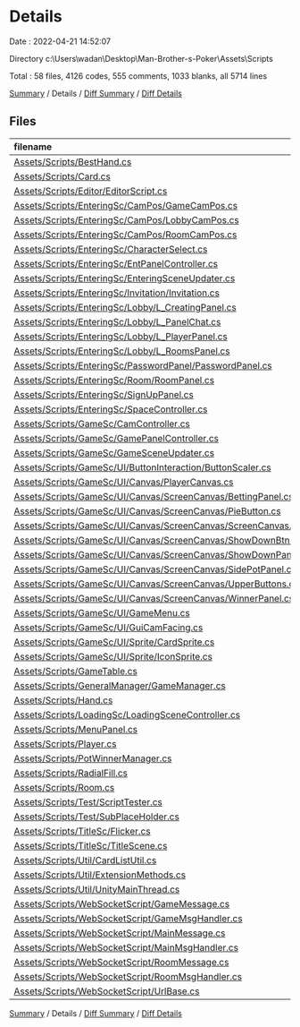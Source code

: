 # Details

Date : 2022-04-21 14:52:07

Directory c:\Users\wadan\Desktop\Man-Brother-s-Poker\Assets\Scripts

Total : 58 files,  4126 codes, 555 comments, 1033 blanks, all 5714 lines

[Summary](results.md) / Details / [Diff Summary](diff.md) / [Diff Details](diff-details.md)

## Files
| filename | language | code | comment | blank | total |
| :--- | :--- | ---: | ---: | ---: | ---: |
| [Assets/Scripts/BestHand.cs](/Assets/Scripts/BestHand.cs) | C# | 259 | 30 | 53 | 342 |
| [Assets/Scripts/Card.cs](/Assets/Scripts/Card.cs) | C# | 24 | 0 | 5 | 29 |
| [Assets/Scripts/Editor/EditorScript.cs](/Assets/Scripts/Editor/EditorScript.cs) | C# | 17 | 0 | 3 | 20 |
| [Assets/Scripts/EnteringSc/CamPos/GameCamPos.cs](/Assets/Scripts/EnteringSc/CamPos/GameCamPos.cs) | C# | 15 | 0 | 4 | 19 |
| [Assets/Scripts/EnteringSc/CamPos/LobbyCamPos.cs](/Assets/Scripts/EnteringSc/CamPos/LobbyCamPos.cs) | C# | 15 | 0 | 4 | 19 |
| [Assets/Scripts/EnteringSc/CamPos/RoomCamPos.cs](/Assets/Scripts/EnteringSc/CamPos/RoomCamPos.cs) | C# | 15 | 0 | 4 | 19 |
| [Assets/Scripts/EnteringSc/CharacterSelect.cs](/Assets/Scripts/EnteringSc/CharacterSelect.cs) | C# | 51 | 7 | 16 | 74 |
| [Assets/Scripts/EnteringSc/EntPanelController.cs](/Assets/Scripts/EnteringSc/EntPanelController.cs) | C# | 63 | 4 | 10 | 77 |
| [Assets/Scripts/EnteringSc/EnteringSceneUpdater.cs](/Assets/Scripts/EnteringSc/EnteringSceneUpdater.cs) | C# | 44 | 6 | 13 | 63 |
| [Assets/Scripts/EnteringSc/Invitation/Invitation.cs](/Assets/Scripts/EnteringSc/Invitation/Invitation.cs) | C# | 72 | 9 | 21 | 102 |
| [Assets/Scripts/EnteringSc/Lobby/L_CreatingPanel.cs](/Assets/Scripts/EnteringSc/Lobby/L_CreatingPanel.cs) | C# | 70 | 4 | 17 | 91 |
| [Assets/Scripts/EnteringSc/Lobby/L_PanelChat.cs](/Assets/Scripts/EnteringSc/Lobby/L_PanelChat.cs) | C# | 39 | 1 | 7 | 47 |
| [Assets/Scripts/EnteringSc/Lobby/L_PlayerPanel.cs](/Assets/Scripts/EnteringSc/Lobby/L_PlayerPanel.cs) | C# | 49 | 4 | 15 | 68 |
| [Assets/Scripts/EnteringSc/Lobby/L_RoomsPanel.cs](/Assets/Scripts/EnteringSc/Lobby/L_RoomsPanel.cs) | C# | 29 | 2 | 3 | 34 |
| [Assets/Scripts/EnteringSc/PasswordPanel/PasswordPanel.cs](/Assets/Scripts/EnteringSc/PasswordPanel/PasswordPanel.cs) | C# | 44 | 5 | 13 | 62 |
| [Assets/Scripts/EnteringSc/Room/RoomPanel.cs](/Assets/Scripts/EnteringSc/Room/RoomPanel.cs) | C# | 269 | 51 | 72 | 392 |
| [Assets/Scripts/EnteringSc/SignUpPanel.cs](/Assets/Scripts/EnteringSc/SignUpPanel.cs) | C# | 24 | 1 | 8 | 33 |
| [Assets/Scripts/EnteringSc/SpaceController.cs](/Assets/Scripts/EnteringSc/SpaceController.cs) | C# | 16 | 1 | 7 | 24 |
| [Assets/Scripts/GameSc/CamController.cs](/Assets/Scripts/GameSc/CamController.cs) | C# | 26 | 1 | 11 | 38 |
| [Assets/Scripts/GameSc/GamePanelController.cs](/Assets/Scripts/GameSc/GamePanelController.cs) | C# | 12 | 2 | 5 | 19 |
| [Assets/Scripts/GameSc/GameSceneUpdater.cs](/Assets/Scripts/GameSc/GameSceneUpdater.cs) | C# | 155 | 31 | 45 | 231 |
| [Assets/Scripts/GameSc/UI/ButtonInteraction/ButtonScaler.cs](/Assets/Scripts/GameSc/UI/ButtonInteraction/ButtonScaler.cs) | C# | 16 | 2 | 5 | 23 |
| [Assets/Scripts/GameSc/UI/Canvas/PlayerCanvas.cs](/Assets/Scripts/GameSc/UI/Canvas/PlayerCanvas.cs) | C# | 212 | 41 | 49 | 302 |
| [Assets/Scripts/GameSc/UI/Canvas/ScreenCanvas/BettingPanel.cs](/Assets/Scripts/GameSc/UI/Canvas/ScreenCanvas/BettingPanel.cs) | C# | 129 | 33 | 37 | 199 |
| [Assets/Scripts/GameSc/UI/Canvas/ScreenCanvas/PieButton.cs](/Assets/Scripts/GameSc/UI/Canvas/ScreenCanvas/PieButton.cs) | C# | 92 | 12 | 26 | 130 |
| [Assets/Scripts/GameSc/UI/Canvas/ScreenCanvas/ScreenCanvas.cs](/Assets/Scripts/GameSc/UI/Canvas/ScreenCanvas/ScreenCanvas.cs) | C# | 303 | 65 | 59 | 427 |
| [Assets/Scripts/GameSc/UI/Canvas/ScreenCanvas/ShowDownBtn.cs](/Assets/Scripts/GameSc/UI/Canvas/ScreenCanvas/ShowDownBtn.cs) | C# | 30 | 4 | 12 | 46 |
| [Assets/Scripts/GameSc/UI/Canvas/ScreenCanvas/ShowDownPanel.cs](/Assets/Scripts/GameSc/UI/Canvas/ScreenCanvas/ShowDownPanel.cs) | C# | 18 | 3 | 5 | 26 |
| [Assets/Scripts/GameSc/UI/Canvas/ScreenCanvas/SidePotPanel.cs](/Assets/Scripts/GameSc/UI/Canvas/ScreenCanvas/SidePotPanel.cs) | C# | 19 | 0 | 3 | 22 |
| [Assets/Scripts/GameSc/UI/Canvas/ScreenCanvas/UpperButtons.cs](/Assets/Scripts/GameSc/UI/Canvas/ScreenCanvas/UpperButtons.cs) | C# | 34 | 0 | 8 | 42 |
| [Assets/Scripts/GameSc/UI/Canvas/ScreenCanvas/WinnerPanel.cs](/Assets/Scripts/GameSc/UI/Canvas/ScreenCanvas/WinnerPanel.cs) | C# | 21 | 1 | 8 | 30 |
| [Assets/Scripts/GameSc/UI/GameMenu.cs](/Assets/Scripts/GameSc/UI/GameMenu.cs) | C# | 29 | 1 | 6 | 36 |
| [Assets/Scripts/GameSc/UI/GuiCamFacing.cs](/Assets/Scripts/GameSc/UI/GuiCamFacing.cs) | C# | 13 | 0 | 4 | 17 |
| [Assets/Scripts/GameSc/UI/Sprite/CardSprite.cs](/Assets/Scripts/GameSc/UI/Sprite/CardSprite.cs) | C# | 37 | 0 | 8 | 45 |
| [Assets/Scripts/GameSc/UI/Sprite/IconSprite.cs](/Assets/Scripts/GameSc/UI/Sprite/IconSprite.cs) | C# | 47 | 0 | 7 | 54 |
| [Assets/Scripts/GameTable.cs](/Assets/Scripts/GameTable.cs) | C# | 433 | 68 | 90 | 591 |
| [Assets/Scripts/GeneralManager/GameManager.cs](/Assets/Scripts/GeneralManager/GameManager.cs) | C# | 159 | 28 | 49 | 236 |
| [Assets/Scripts/Hand.cs](/Assets/Scripts/Hand.cs) | C# | 12 | 0 | 1 | 13 |
| [Assets/Scripts/LoadingSc/LoadingSceneController.cs](/Assets/Scripts/LoadingSc/LoadingSceneController.cs) | C# | 43 | 0 | 12 | 55 |
| [Assets/Scripts/MenuPanel.cs](/Assets/Scripts/MenuPanel.cs) | C# | 21 | 0 | 9 | 30 |
| [Assets/Scripts/Player.cs](/Assets/Scripts/Player.cs) | C# | 92 | 9 | 24 | 125 |
| [Assets/Scripts/PotWinnerManager.cs](/Assets/Scripts/PotWinnerManager.cs) | C# | 116 | 22 | 33 | 171 |
| [Assets/Scripts/RadialFill.cs](/Assets/Scripts/RadialFill.cs) | C# | 49 | 1 | 12 | 62 |
| [Assets/Scripts/Room.cs](/Assets/Scripts/Room.cs) | C# | 52 | 1 | 9 | 62 |
| [Assets/Scripts/Test/ScriptTester.cs](/Assets/Scripts/Test/ScriptTester.cs) | C# | 115 | 54 | 35 | 204 |
| [Assets/Scripts/Test/SubPlaceHolder.cs](/Assets/Scripts/Test/SubPlaceHolder.cs) | C# | 9 | 0 | 2 | 11 |
| [Assets/Scripts/TitleSc/Flicker.cs](/Assets/Scripts/TitleSc/Flicker.cs) | C# | 32 | 1 | 9 | 42 |
| [Assets/Scripts/TitleSc/TitleScene.cs](/Assets/Scripts/TitleSc/TitleScene.cs) | C# | 33 | 6 | 12 | 51 |
| [Assets/Scripts/Util/CardListUtil.cs](/Assets/Scripts/Util/CardListUtil.cs) | C# | 62 | 1 | 15 | 78 |
| [Assets/Scripts/Util/ExtensionMethods.cs](/Assets/Scripts/Util/ExtensionMethods.cs) | C# | 20 | 0 | 5 | 25 |
| [Assets/Scripts/Util/UnityMainThread.cs](/Assets/Scripts/Util/UnityMainThread.cs) | C# | 19 | 0 | 4 | 23 |
| [Assets/Scripts/WebSocketScript/GameMessage.cs](/Assets/Scripts/WebSocketScript/GameMessage.cs) | C# | 24 | 0 | 8 | 32 |
| [Assets/Scripts/WebSocketScript/GameMsgHandler.cs](/Assets/Scripts/WebSocketScript/GameMsgHandler.cs) | C# | 103 | 7 | 31 | 141 |
| [Assets/Scripts/WebSocketScript/MainMessage.cs](/Assets/Scripts/WebSocketScript/MainMessage.cs) | C# | 56 | 7 | 20 | 83 |
| [Assets/Scripts/WebSocketScript/MainMsgHandler.cs](/Assets/Scripts/WebSocketScript/MainMsgHandler.cs) | C# | 132 | 10 | 41 | 183 |
| [Assets/Scripts/WebSocketScript/RoomMessage.cs](/Assets/Scripts/WebSocketScript/RoomMessage.cs) | C# | 90 | 11 | 11 | 112 |
| [Assets/Scripts/WebSocketScript/RoomMsgHandler.cs](/Assets/Scripts/WebSocketScript/RoomMsgHandler.cs) | C# | 139 | 8 | 26 | 173 |
| [Assets/Scripts/WebSocketScript/UrlBase.cs](/Assets/Scripts/WebSocketScript/UrlBase.cs) | C# | 7 | 0 | 2 | 9 |

[Summary](results.md) / Details / [Diff Summary](diff.md) / [Diff Details](diff-details.md)